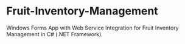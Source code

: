 # Fruit-Inventory-Management
Windows Forms App with Web Service Integration for Fruit Inventory Management in C# (.NET Framework).
